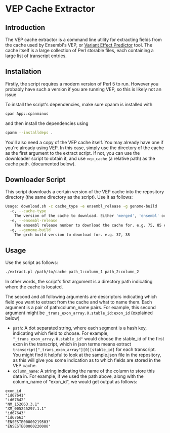 # VEP Cache Extractor
## Introduction
The VEP cache extractor is a command line utility for extracting fields from the
cache used by Ensembl's VEP, or [Variant Effect Predictor](http://asia.ensembl.org/info/docs/tools/vep/index.html)
tool. The cache itself is a large collection of Perl storable files, each
containing a large list of transcript entries.

## Installation

Firstly, the script requires a modern version of Perl 5 to run. However you probably have such a version if you are running VEP, so this is likely not an issue

To install the script's dependencies, make sure cpanm is installed with
```bash
cpan App::cpanminus
```
and then install the dependencies using
```bash
cpanm --installdeps .
```

You'll also need a copy of the VEP cache itself. You may already have one if you're already using VEP. In this case,
simply use the directory of the cache as the first argument to the extract script. If not, you can use the downloader script to obtain it,
and use `vep_cache` (a relative path) as the cache path.
(documented below).

## Downloader Script
This script downloads a certain version of the VEP cache into the repository
directory (the same directory as the script). Use it as follows:

```bash
Usage: download.sh -c cache_type -e ensembl_release -g genome-build
  -c, --cache-type
    The version of the cache to download. Either 'merged', 'ensembl' or 'refseq'
  -e, --ensembl-release
    The ensembl release number to download the cache for. e.g. 75, 85 etc.
  -g, --genome-build
    The grch build version to download for. e.g. 37, 38
```

## Usage
Use the script as follows:
```bash
./extract.pl /path/to/cache path_1:column_1 path_2:column_2
```
In other words, the script's first argument is a directory path indicating where
the cache is located.

The second and all following arguments are descriptors indicating which field you
want to extract from the cache and what to name them. Each argument is a pair of
path:column_name pairs. For example, this second argument might be `_trans_exon_array.0.stable_id:exon_id` (explained below)

* `path`: A dot separated string, where each segment is a hash key, indicating
which field to choose. For example, `"_trans_exon_array.0.stable_id"` would choose the stable_id of the first exon
in the transcript, which in json terms means extract `transcript["_trans_exon_array"][0][stable_id]` for each transcript.
You might find it helpful to look at the sample.json file in the repository, as this will give you some indication as to which fields are stored in the VEP cache.
* `column_name`: A string indicating the name of the column to store this data in.
For example, if we used the path above, along with the column_name of "exon_id",
we would get output as follows:
```
exon_id
"id67641"
"id67642"
"NM_152663.3.1"
"XM_005245297.1.1"
"id67643"
"id67663"
"ENSESTE00000219503"
"ENSESTE00000220088"
```
